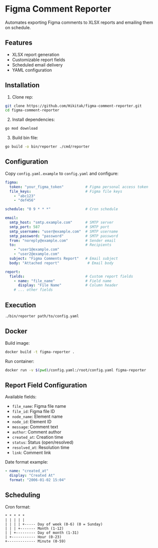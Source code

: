 # Figma Comment Reporter

Automates exporting Figma comments to XLSX reports and emailing them on schedule.

## Features
- XLSX report generation
- Customizable report fields
- Scheduled email delivery
- YAML configuration

## Installation

1. Clone rep:
```bash
git clone https://github.com/Hikitak/figma-comment-reporter.git
cd figma-comment-reporter
```

2. Install dependencies:
```bash
go mod download
```

3. Build bin file:
```bash
go build -o bin/reporter ./cmd/reporter
```

## Configuration
Copy `config.yaml.example` to `config.yaml` and configure:
```yaml
figma:
  token: "your_figma_token"          # Figma personal access token
  file_keys:                         # Figma file keys
    - "abc123"
    - "def456"

schedule: "0 9 * * *"                # Cron schedule

email:
  smtp_host: "smtp.example.com"      # SMTP server
  smtp_port: 587                     # SMTP port
  smtp_username: "user@example.com"  # SMTP username
  smtp_password: "password"          # SMTP password
  from: "noreply@example.com"        # Sender email
  to:                                # Recipients
    - "user1@example.com"
    - "user2@example.com"
  subject: "Figma Comments Report"   # Email subject
  body: "Attached report"             # Email body

report:
  fields:                            # Custom report fields
    - name: "file_name"              # Field name
      display: "File Name"           # Column header
    # ... other fields
```
## Execution

```bash
./bin/reporter path/to/config.yaml
```

## Docker

Build image:

```bash
docker build -t figma-reporter .
```
Run container:

```bash
docker run -v $(pwd)/config.yaml:/root/config.yaml figma-reporter
```

## Report Field Configuration


Available fields:

- `file_name`: Figma file name
- `file_id`: Figma file ID
- `node_name`: Element name
- `node_id`: Element ID
- `message`: Comment text
- `author`: Comment author
- `created_at`: Creation time
- `status`: Status (open/resolved)
- `resolved_at`: Resolution time
- `link`: Comment link

Date format example:
```yaml
- name: "created_at"
  display: "Created At"
  format: "2006-01-02 15:04"
```

## Scheduling
Cron format:

```text
* * * * *
| | | | |
| | | | +----- Day of week (0-6) (0 = Sunday)
| | | +------- Month (1-12)
| | +--------- Day of month (1-31)
| +----------- Hour (0-23)
+------------- Minute (0-59)
```